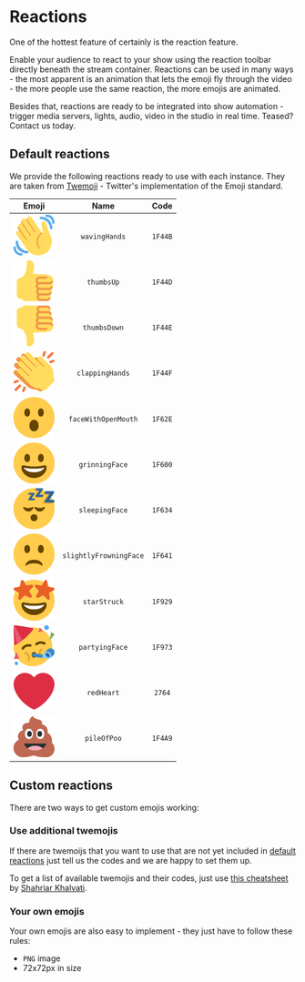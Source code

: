 # Reactions

One of the hottest feature of <ToughZone /> certainly is the reaction feature.

Enable your audience to react to your show using the reaction toolbar directly beneath the stream
container. Reactions can be used in many ways - the most apparent is an animation that lets the
emoji fly through the video - the more people use the same reaction, the more emojis are animated.

Besides that, reactions are ready to be integrated into show automation - trigger media servers,
lights, audio, video in the studio in real time. Teased? Contact us today.

## Default reactions

We provide the following reactions ready to use with each <ToughZone /> instance. They are taken 
from [Twemoji](https://github.com/twitter/twemoji) - Twitter's implementation of the Emoji standard.

|                      Emoji                      |          Name          |  Code   |
|:-----------------------------------------------:|:----------------------:|:-------:|
|     ![wavingHands](./img/emojis/1f44b.png)      |     `wavingHands`      | `1F44B` |
|       ![thumbsUp](./img/emojis/1f44d.png)       |       `thumbsUp`       | `1F44D` |
|      ![thumbsDown](./img/emojis/1f44e.png)      |      `thumbsDown`      | `1F44E` |
|    ![clappingHands](./img/emojis/1f44f.png)     |    `clappingHands`     | `1F44F` |
|  ![faceWithOpenMouth](./img/emojis/1f62e.png)   |  `faceWithOpenMouth`   | `1F62E` |
|     ![grinningFace](./img/emojis/1f600.png)     |     `grinningFace`     | `1F600` |
|     ![sleepingFace](./img/emojis/1f634.png)     |     `sleepingFace`     | `1F634` |
| ![slightlyFrowningFace](./img/emojis/1f641.png) | `slightlyFrowningFace` | `1F641` |
|      ![starStruck](./img/emojis/1f929.png)      |      `starStruck`      | `1F929` |
|     ![partyingFace](./img/emojis/1f973.png)     |     `partyingFace`     | `1F973` |
|       ![redHeart](./img/emojis/2764.png)        |       `redHeart`       | `2764`  |
|      ![pileOfPoo](./img/emojis/1f4a9.png)       |      `pileOfPoo`       | `1F4A9` |

## Custom reactions

There are two ways to get custom emojis working:

### Use additional twemojis

If there are twemoijs that you want to use that are not yet included in
[default reactions](#default-reactions) just tell us the codes and we are happy to set them up.

To get a list of available twemojis and their codes, just use
[this cheatsheet](https://twemoji-cheatsheet.vercel.app) by 
[Shahriar Khalvati](https://github.com/shahriarkh).

### Your own emojis

Your own emojis are also easy to implement - they just have to follow these rules:

* `PNG` image
* 72x72px in size
